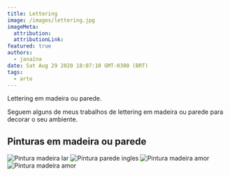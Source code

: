 ```yaml
---
title: Lettering
image: /images/lettering.jpg
imageMeta:
  attribution:
  attributionLink:
featured: true
authors:
  - janaína
date: Sat Aug 29 2020 18:07:10 GMT-0300 (BRT)
tags:
  - arte
---
```


Lettering em madeira ou parede.

Seguem alguns de meus trabalhos de lettering em madeira ou parede para decorar o seu ambiente.

## Pinturas em madeira ou parede

![Pintura madeira lar](/images/lettering001.jpg)
![Pintura parede ingles](/images/lettering002.jpg)
![Pintura madeira amor](/images/lettering003.jpg)
![Pintura madeira amor](/images/lettering004.jpg)
